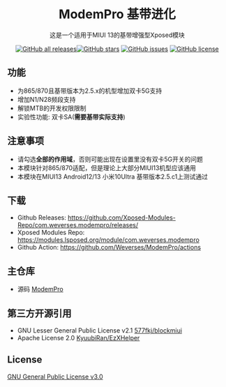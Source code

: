 <div align="center">

# ModemPro 基带进化

这是一个适用于MIUI 13的基带增强型Xposed模块

<a href="https://github.com/Xposed-Modules-Repo/com.weverses.modempro/releases"><img alt="GitHub all releases" src="https://img.shields.io/github/downloads/Xposed-Modules-Repo/com.weverses.modempro/total?label=Downloads"><a href="https://github.com/Weverses/ModemPro/stargazers"><img alt="GitHub stars" src="https://img.shields.io/github/stars/Weverses/ModemPro"></a> <a href="https://github.com/Weverses/ModemPro/issues"><img alt="GitHub issues" src="https://img.shields.io/github/issues/Weverses/ModemPro"></a> <a href="https://github.com/Weverses/ModemPro/blob/main/LICENSE"><img alt="GitHub license" src="https://img.shields.io/github/license/Weverses/ModemPro"></a>

</div>

## 功能

- 为865/870且基带版本为2.5.x的机型增加双卡5G支持
- 增加N1/N28频段支持
- 解锁MTB的开发权限限制
- 实验性功能: 双卡SA(<b>需要基带实际支持</b>)

## 注意事项

- 请勾选<b>全部的作用域</b>，否则可能出现在设置里没有双卡5G开关的问题
- 本模块针对865/870适配，但是理论上大部分MIUI13机型应该通用
- 本模块在MIUI13 Android12/13 小米10Ultra 基带版本2.5.c1上测试通过

## 下载
- Github Releases: https://github.com/Xposed-Modules-Repo/com.weverses.modempro/releases/
- Xposed Modules Repo: https://modules.lsposed.org/module/com.weverses.modempro
- Github Action: https://github.com/Weverses/ModemPro/actions

## 主仓库
- 源码
[ModemPro](https://github.com/Weverses/ModemPro)


## 第三方开源引用
- GNU Lesser General Public License v2.1
[577fkj/blockmiui](https://github.com/577fkj/blockmiui)  
- Apache License 2.0
[KyuubiRan/EzXHelper](https://github.com/KyuubiRan/EzXHelper)  

## License
[GNU General Public License v3.0](https://github.com/Weverses/ModemPro/blob/main/LICENSE)
